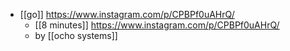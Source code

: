 - [[go]] https://www.instagram.com/p/CPBPf0uAHrQ/
	- [[8 minutes]] https://www.instagram.com/p/CPBPf0uAHrQ/
	- by [[ocho systems]]
